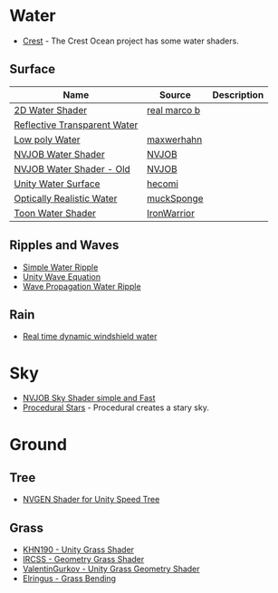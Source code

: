 # Water
* [Crest](https://github.com/crest-ocean/crest/tree/master/crest/Assets/Crest/Crest/Shaders) - The Crest Ocean project has some water shaders.
## Surface
| Name | Source | Description  |
| --- | --- | --- |
|[2D Water Shader](https://github.com/real-marco-b/unity-water-shader2d)|[real marco b](https://github.com/real-marco-b)|
|[Reflective Transparent Water](https://laboratoriesx86.wordpress.com/2014/05/02/shader-reflective-transparent-water-like-unity-indie/) | 
|[Low poly Water](https://github.com/maxwerhahn/Lowpoly-water-for-Unity)|[maxwerhahn](https://github.com/maxwerhahn)|
|[NVJOB Water Shader](https://github.com/nvjob/NVJOB-Water-Shader-simple-and-fast)|[NVJOB](https://github.com/nvjob)|
|[NVJOB Water Shader - Old](https://github.com/nvjob/NVJOB-Water-Shader-old-versions)|[NVJOB](https://github.com/nvjob)|
|[Unity Water Surface](https://github.com/hecomi/UnityWaterSurface)|[hecomi](https://github.com/hecomi)
|[Optically Realistic Water](https://github.com/muckSponge/Optically-Realistic-Water)|[muckSponge](https://github.com/muckSponge)|
|[Toon Water Shader](https://github.com/IronWarrior/ToonWaterShader)|[IronWarrior](https://github.com/IronWarrior)


## Ripples and Waves
* [Simple Water Ripple](https://forum.unity.com/threads/simple-water-ripple-shader.246961/)
* [Unity Wave Equation](https://github.com/AsehesL/UnityWaveEquation)
* [Wave Propagation Water Ripple](https://github.com/ya7gisa0/Unity-Wave-Propagation-Water-Ripple)
## Rain
* [Real time dynamic windshield water](https://github.com/D4N005H/RealtimeDynamicWindshieldWaterFX)


# Sky
* [NVJOB Sky Shader simple and Fast](https://github.com/nvjob/NVJOB-Sky-Shader-simple-and-fast)
* [Procedural Stars](https://github.com/sakope/ProceduralStars) - Procedural creates a stary sky.
# Ground
## Tree
* [NVGEN Shader for Unity Speed Tree](https://github.com/nvjob/NVGen-Shader-for-Unity-SpeedTree)
## Grass

* [KHN190 - Unity Grass Shader](https://github.com/KHN190/UnityGrassShader)
* [IRCSS - Geometry Grass Shader](https://github.com/IRCSS/Geometry-Grass-Shader)
* [ValentinGurkov - Unity Grass Geometry Shader](https://github.com/ValentinGurkov/UnityGrassGeometryShader)
* [Elringus - Grass Bending](https://github.com/Elringus/GrassBending)
